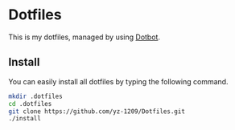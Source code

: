 # Dotfiles

This is my dotfiles, managed by using [Dotbot](https://github.com/anishathalye/dotbot#getting-started). 

## Install

You can easily install all dotfiles by typing the following command.

```bash
mkdir .dotfiles
cd .dotfiles
git clone https://github.com/yz-1209/Dotfiles.git
./install
```